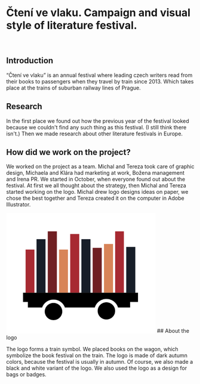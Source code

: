 # Čtení ve vlaku. Campaign and visual style of literature festival.
<br />

## Introduction

“Čtení ve vlaku” is an annual festival where leading czech writers read from their books to passengers when they travel by train since 2013. 
Which takes place at the trains of suburban railway lines of Prague.

## Research

In the first place we found out how the previous year of the festival looked because we couldn't find any such thing as this festival. (I still think there isn't.) 
Then we made research about other literature festivals in Europe. 

## How did we work on the project?

We worked on the project as a team. Michal and Tereza took care of graphic design, Michaela and Klára had marketing at work, Božena management and Irena PR.
We started in October, when everyone found out about the festival. At first we all thought about the strategy, then Michal and Tereza started working on the logo. 
Michal drew logo designs ideas on paper, we chose the best together and Tereza created it on the computer in Adobe Illustrator.

<img src="./images/logo-cteni.jpg" alt="logo-cteni.jpg" width="400"/>
## About the logo

The logo forms a train symbol. We placed books on the wagon, which symbolize the book festival on the train. 
The logo is made of dark autumn colors, because the festival is usually in autumn. Of course, we also made a black and white variant of the logo. 
We also used the logo as a design for bags or badges.

